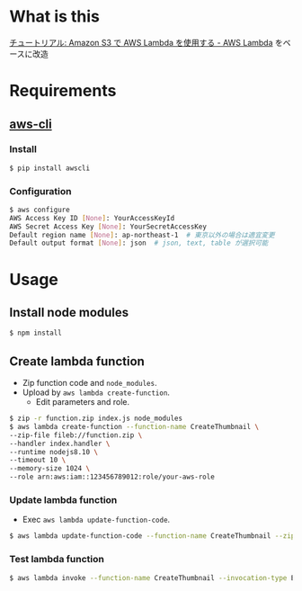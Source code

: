 # What is this

[チュートリアル: Amazon S3 で AWS Lambda を使用する \- AWS Lambda](https://docs.aws.amazon.com/ja_jp/lambda/latest/dg/with-s3-example.html) をベースに改造


# Requirements

## [aws-cli](https://github.com/aws/aws-cli)

### Install

```bash
$ pip install awscli
```

### Configuration

```bash
$ aws configure
AWS Access Key ID [None]: YourAccessKeyId
AWS Secret Access Key [None]: YourSecretAccessKey
Default region name [None]: ap-northeast-1  # 東京以外の場合は適宜変更
Default output format [None]: json  # json, text, table が選択可能
```


# Usage

## Install node modules

```bash
$ npm install
```


## Create lambda function

- Zip function code and `node_modules`.
- Upload by `aws lambda create-function`.
  - Edit parameters and role.

```bash
$ zip -r function.zip index.js node_modules
$ aws lambda create-function --function-name CreateThumbnail \
--zip-file fileb://function.zip \
--handler index.handler \
--runtime nodejs8.10 \
--timeout 10 \
--memory-size 1024 \
--role arn:aws:iam::123456789012:role/your-aws-role
```


### Update lambda function

- Exec `aws lambda update-function-code`.

```bash
$ aws lambda update-function-code --function-name CreateThumbnail --zip-file fileb://function.zip
```


### Test lambda function

```bash
$ aws lambda invoke --function-name CreateThumbnail --invocation-type Event --payload file://inputFile.txt outputFile.txt
```
